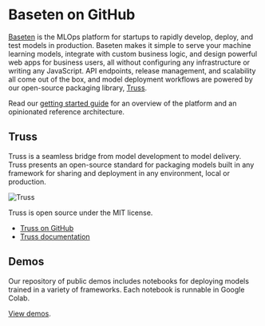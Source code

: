 # Baseten on GitHub

[Baseten](https://baseten.co) is the MLOps platform for startups to rapidly develop, deploy, and test models in production. Baseten makes it simple to serve your machine learning models, integrate with custom business logic, and design powerful web apps for business users, all without configuring any infrastructure or writing any JavaScript. API endpoints, release management, and scalability all come out of the box, and model deployment workflows are powered by our open-source packaging library, [Truss](https://truss.baseten.co).

Read our [getting started guide](https://docs.baseten.co/getting-started) for an overview of the platform and an opinionated reference architecture.

## Truss

Truss is a seamless bridge from model development to model delivery. Truss presents an open-source standard for packaging models built in any framework for sharing and deployment in any environment, local or production.

![Truss](https://3725346726-files.gitbook.io/~/files/v0/b/gitbook-x-prod.appspot.com/o/spaces%2FdxuQxRFqBB9Vmf0Ze8I2%2Fuploads%2Fgit-blob-52eed6e739ba12f4cb171606c74ad048e428109f%2Ftruss_unify.png?alt=media)

Truss is open source under the MIT license.

- [Truss on GitHub](https://github.com/basetenlabs/truss)
- [Truss documentation](https://truss.baseten.co)

## Demos

Our repository of public demos includes notebooks for deploying models trained in a variety of frameworks. Each notebook is runnable in Google Colab.

[View demos](https://github.com/basetenlabs/demos).

